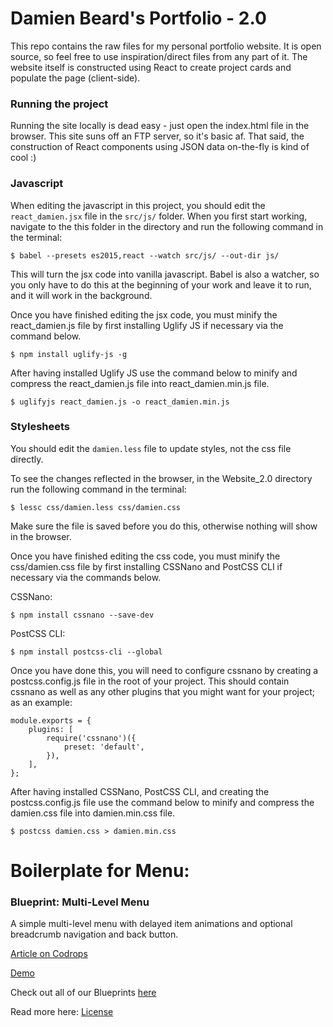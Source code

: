 # Damien Beard's Portfolio - 2.0

This repo contains the raw files for my personal portfolio website. It is open source, so feel free to use inspiration/direct files from any part of it. The website itself is constructed using React to create project cards and populate the page (client-side). 

### Running the project
Running the site locally is dead easy - just open the index.html file in the browser. This site suns off an FTP server, so it's basic af. That said, the construction of React components using JSON data on-the-fly is kind of cool :) 

### Javascript
When editing the javascript in this project, you should edit the `react_damien.jsx` file in the `src/js/` folder. When you first start working, navigate to the this folder in the directory and run the following command in the terminal:
```
$ babel --presets es2015,react --watch src/js/ --out-dir js/
```

This will turn the jsx code into vanilla javascript. Babel is also a watcher, so you only have to do this at the beginning of your work and leave it to run, and it will work in the background.

Once you have finished editing the jsx code, you must minify the react_damien.js file by first installing Uglify JS if necessary via the command below.
```
$ npm install uglify-js -g
```
After having installed Uglify JS use the command below to minify and compress the react_damien.js file into react_damien.min.js file.
```
$ uglifyjs react_damien.js -o react_damien.min.js
```

### Stylesheets
You should edit the `damien.less` file to update styles, not the css file directly. 

To see the changes reflected in the browser, in the Website_2.0 directory run the following command in the terminal:
```
$ lessc css/damien.less css/damien.css
```
Make sure the file is saved before you do this, otherwise nothing will show in the browser. 

Once you have finished editing the css code, you must minify the css/damien.css file by first installing CSSNano and PostCSS CLI if necessary via the commands below.

CSSNano:
```
$ npm install cssnano --save-dev
```

PostCSS CLI:
```
$ npm install postcss-cli --global
```
Once you have done this, you will need to configure cssnano by creating a postcss.config.js file in the root of your project. This should contain cssnano as well as any other plugins that you might want for your project; as an example:


```
module.exports = {
    plugins: [
        require('cssnano')({
            preset: 'default',
        }),
    ],
};
```

After having installed CSSNano, PostCSS CLI, and creating the postcss.config.js file use the command below to minify and compress the damien.css file into damien.min.css file.
```
$ postcss damien.css > damien.min.css
```

# Boilerplate for Menu:

### Blueprint: Multi-Level Menu

A simple multi-level menu with delayed item animations and optional breadcrumb navigation and back button. 

[Article on Codrops](http://tympanus.net/codrops/?p=25521)

[Demo](http://tympanus.net/Blueprints/MultiLevelMenu/)

Check out all of our Blueprints [here](http://tympanus.net/codrops/category/blueprints/)

Read more here: [License](http://tympanus.net/codrops/licensing/)
